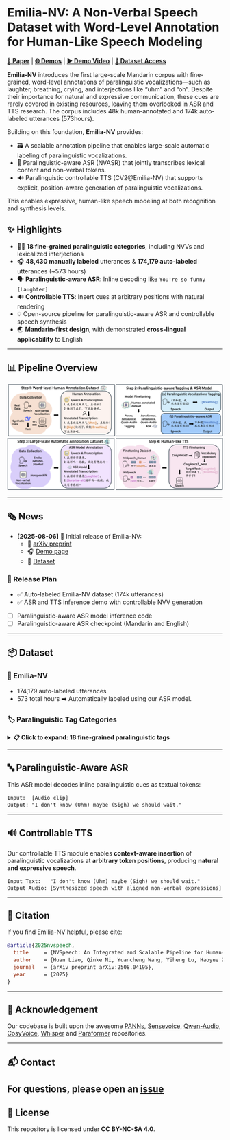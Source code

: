 # Emilia-NV: A Non-Verbal Speech Dataset with Word-Level Annotation for Human-Like Speech Modeling

**[📄 Paper](https://arxiv.org/abs/2508.04195)** | **[🌐 Demos](https://nvspeech170k.github.io/)** | **[▶️ Demo Video](https://www.youtube.com/watch?v=lQpuwc8yRds)** | **[🤗 Dataset Access](https://huggingface.co/datasets/amphion/Emilia-NV)**

**Emilia-NV** introduces the first large-scale Mandarin corpus with fine-grained, word-level annotations of paralinguistic vocalizations—such as laughter, breathing, crying, and interjections like “uhm” and “oh”. Despite their importance for natural and expressive communication, these cues are rarely covered in existing resources, leaving them overlooked in ASR and TTS research. The corpus includes 48k human-annotated and 174k auto-labeled utterances (573hours).

Building on this foundation, **Emilia-NV** provides:
- 🗃️ A scalable annotation pipeline that enables large-scale automatic labeling of paralinguistic vocalizations.
- 🧠 Paralinguistic-aware ASR (NVASR) that jointly transcribes lexical content and non-verbal tokens.
- 🔊 Paralinguistic controllable TTS (CV2@Emilia-NV) that supports explicit, position-aware generation of paralinguistic vocalizations.

This enables expressive, human-like speech modeling at both recognition and synthesis levels.

## ✨ Highlights

- 🧑‍🏫 **18 fine-grained paralinguistic categories**, including NVVs and lexicalized interjections  
- 🎧 **48,430 manually labeled** utterances & **174,179 auto-labeled** utterances (~573 hours)  
- 🗣️ **Paralinguistic-aware ASR**: Inline decoding like `You're so funny [Laughter]`  
- 🔊 **Controllable TTS**: Insert cues at arbitrary positions with natural rendering  
- 💡 Open-source pipeline for paralinguistic-aware ASR and controllable speech synthesis
- 🌏 **Mandarin-first design**, with demonstrated **cross-lingual applicability** to English

---

## 📊 Pipeline Overview

![NVSpeech Pipeline](https://github.com/NVSpeech170k/nvspeech170k.github.io/blob/main/asr-pipeline.png)

---

## 🗞 News

- **[2025-08-06]** 🎉 Initial release of Emilia-NV:
  - 📄 [arXiv preprint](https://arxiv.org/abs/2508.04195)
  - 🎧 [Demo page](https://nvspeech170k.github.io/)
  - 🤗 [Dataset](https://huggingface.co/datasets/amphion/Emilia-NV)

### 📅 Release Plan

* ✅ Auto-labeled Emilia-NV dataset (174k utterances)
* ✅ ASR and TTS inference demo with controllable NVV generation
* [ ] Paralinguistic-aware ASR model inference code
* [ ] Paralinguistic-aware ASR checkpoint (Mandarin and English)

---

## 📦 Dataset

### 📌 Emilia-NV

* 174,179 auto-labeled utterances
* 573 total hours
  ➡️ Automatically labeled using our ASR model.

### 🏷️ Paralinguistic Tag Categories

<details>
<summary><strong>📋 Click to expand: 18 fine-grained paralinguistic tags</strong></summary>

<br>

| Category              | Description                                                |
| --------------------- | ---------------------------------------------------------- |
| `Breathing`           | Audible inhalation or exhalation (e.g., sigh, deep breath) |
| `Crying`              | Soft or loud weeping sounds                                |
| `Laughter`            | Laughter of varying intensity                              |
| `Cough`               | Single or repetitive coughing sounds                       |
| `Sigh`                | Audible exhale expressing fatigue, sadness, or relief      |
| `Uhm`                 | A brief, voiced hesitation marker           |
| `Shh`                 | Hushing sound indicating quiet                             |
| `Dissatisfaction-hnn` | Low-pitched hum expressing discontent                      |
| `Surprise-ah`         | Sharp exclamation expressing surprise (`ah`)               |
| `Surprise-oh`         | Surprised tone using "oh"                                  |
| `Surprise-yo`         | Casual surprise tone using "yo"                            |
| `Surprise-wa`         | Exclamation tone using "wa"                                |
| `Question-ah`         | Questioning tone on "ah"                                   |
| `Question-oh`         | Inquisitive "oh" tone                                      |
| `Question-ei`         | Interrogative tone using "ei"                              |
| `Question-yi`         | Rising "yi" used in questions                              |
| `Question-en`         | Questioning "en" often in casual speech                    |
| `Confirmation-en`     | Affirmative tone using "en" (like "mm-hmm" in English)     |

</details>

---

## 🔤 Paralinguistic-Aware ASR

This ASR model decodes inline paralinguistic cues as textual tokens:

```text
Input:  [Audio clip]
Output: "I don't know (Uhm) maybe (Sigh) we should wait."
```

---

## 🔊 Controllable TTS

Our controllable TTS module enables **context-aware insertion** of paralinguistic vocalizations at **arbitrary token positions**, producing **natural and expressive speech**.

```text
Input Text:   "I don't know (Uhm) maybe (Sigh) we should wait."
Output Audio: [Synthesized speech with aligned non-verbal expressions]
```
---

## 📜 Citation

If you find Emilia-NV helpful, please cite:

```bibtex
@article{2025nvspeech,
  title     = {NVSpeech: An Integrated and Scalable Pipeline for Human-Like Speech Modeling with Paralinguistic Vocalizations},
  author    = {Huan Liao, Qinke Ni, Yuancheng Wang, Yiheng Lu, Haoyue Zhan, Pengyuan Xie, Qiang Zhang, Zhizheng Wu},
  journal   = {arXiv preprint arXiv:2508.04195},
  year      = {2025}
}
```

---

## 🙏 Acknowledgement

Our codebase is built upon the awesome [PANNs](https://github.com/qiuqiangkong/audioset_tagging_cnn), [Sensevoice](https://github.com/FunAudioLLM/SenseVoice), [Qwen-Audio](https://github.com/QwenLM/Qwen-Audio), [CosyVoice](https://github.com/FunAudioLLM/CosyVoice), [Whisper](https://github.com/openai/whisper) and [Paraformer](https://github.com/modelscope/FunASR/wiki/paraformer) repositories.  

---

## 📬 Contact

For questions, please open an [issue](https://github.com/Hannieliao/NVSpeech/issues)
---

## 🪪 License

This repository is licensed under **CC BY-NC-SA 4.0**.

